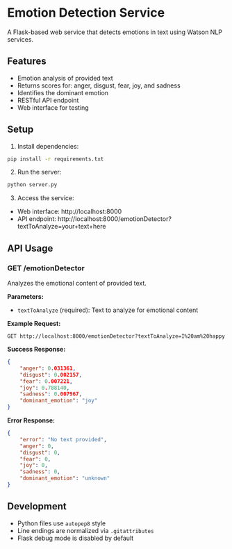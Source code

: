 # Emotion Detection Service

A Flask-based web service that detects emotions in text using Watson NLP services.

## Features

- Emotion analysis of provided text
- Returns scores for: anger, disgust, fear, joy, and sadness
- Identifies the dominant emotion
- RESTful API endpoint
- Web interface for testing

## Setup

1. Install dependencies:
```bash
pip install -r requirements.txt
```

2. Run the server:
```bash
python server.py
```

3. Access the service:
- Web interface: http://localhost:8000
- API endpoint: http://localhost:8000/emotionDetector?textToAnalyze=your+text+here

## API Usage

### GET /emotionDetector

Analyzes the emotional content of provided text.

**Parameters:**
- `textToAnalyze` (required): Text to analyze for emotional content

**Example Request:**
```
GET http://localhost:8000/emotionDetector?textToAnalyze=I%20am%20happy
```

**Success Response:**
```json
{
    "anger": 0.031361,
    "disgust": 0.002157,
    "fear": 0.007221,
    "joy": 0.788140,
    "sadness": 0.007967,
    "dominant_emotion": "joy"
}
```

**Error Response:**
```json
{
    "error": "No text provided",
    "anger": 0,
    "disgust": 0,
    "fear": 0,
    "joy": 0,
    "sadness": 0,
    "dominant_emotion": "unknown"
}
```

## Development

- Python files use `autopep8` style
- Line endings are normalized via `.gitattributes`
- Flask debug mode is disabled by default

